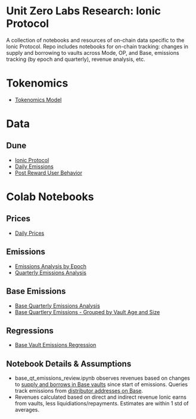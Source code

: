 # Unit Zero Labs Research: Ionic Protocol

A collection of notebooks and resources of on-chain data specific to the Ionic Protocol. Repo includes notebooks for on-chain tracking: changes in supply and borrowing to vaults across Mode, OP, and Base, emissions tracking (by epoch and quarterly), revenue analysis, etc.

# Tokenomics
- [Tokenomics Model](https://docs.google.com/spreadsheets/d/1tWPMKIqRxg_noABRmQLhti0qXwG3c8bM30bvdzvxruE/edit?usp=sharing)

# Data

## Dune
- [Ionic Protocol](https://dune.com/mrwildcat/ionic-protocol)
- [Daily Emissions](https://dune.com/queries/4354659)
- [Post Reward User Behavior](https://dune.com/queries/4365031)
  
# Colab Notebooks

## Prices
- [Daily Prices](https://colab.research.google.com/drive/1Fx-mc15oYvhneCZjJBsFMds6Pcr0NESo?usp=sharing)

## Emissions
- [Emissions Analysis by Epoch](https://colab.research.google.com/drive/1Fx-mc15oYvhneCZjJBsFMds6Pcr0NESo?usp=sharing)
- [Quarterly Emissions Analysis](https://colab.research.google.com/drive/1w5vE_XBC-GAM-JypagmVXwAkgQjD6_oa?usp=sharing)

## Base Emissions
- [Base Quarterly Emissions Analysis](https://colab.research.google.com/drive/1AKj0aX8pRstYcr5sSJhj422DOLdDbwHy?usp=sharing)
- [Base Quartlery Emissions - Grouped by Vault Age and Size](https://colab.research.google.com/drive/16CkWZJFyZUFkJv6l_3LcU7no5Pfy4Bnh?usp=sharing)

## Regressions
- [Base Vault Emissions Regression](https://colab.research.google.com/drive/16CkWZJFyZUFkJv6l_3LcU7no5Pfy4Bnh?usp=sharing)
  

## Notebook Details & Assumptions
- base_qt_emissions_review.ipynb observes revenues based on changes to [supply and borrows in Base vaults](https://dune.com/mrwildcat/ionic-protocol) since start of emissions. Queries track emissions from [distributor addresses on Base](https://dune.com/queries/4354659).
- Revenues calculated based on direct and indirect revenue Ionic earns from vaults, less liquidiations/repayments. Estimates are within 1 std of averages.  
